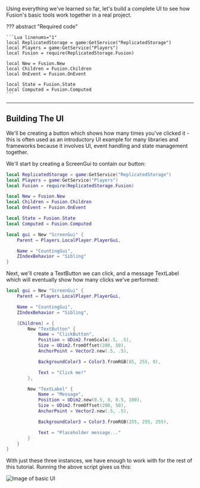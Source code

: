 Using everything we've learned so far, let's build a complete UI to see how
Fusion's basic tools work together in a real project.

??? abstract "Required code"

	```Lua linenums="1"
	local ReplicatedStorage = game:GetService("ReplicatedStorage")
	local Players = game:GetService("Players")
	local Fusion = require(ReplicatedStorage.Fusion)

	local New = Fusion.New
	local Children = Fusion.Children
	local OnEvent = Fusion.OnEvent

	local State = Fusion.State
	local Computed = Fusion.Computed
	```

-----

## Building The UI

We'll be creating a button which shows how many times you've clicked it - this
is often used as an introductory UI example for many libraries and frameworks
because it involves UI, event handling and state management together.

We'll start by creating a ScreenGui to contain our button:

```Lua linenums="1" hl_lines="12-17"
local ReplicatedStorage = game:GetService("ReplicatedStorage")
local Players = game:GetService("Players")
local Fusion = require(ReplicatedStorage.Fusion)

local New = Fusion.New
local Children = Fusion.Children
local OnEvent = Fusion.OnEvent

local State = Fusion.State
local Computed = Fusion.Computed

local gui = New "ScreenGui" {
	Parent = Players.LocalPlayer.PlayerGui,

	Name = "CountingGui",
	ZIndexBehavior = "Sibling"
}

```

Next, we'll create a TextButton we can click, and a message TextLabel which will
eventually show how many clicks we've performed:

```Lua linenums="12" hl_lines="7-29"
local gui = New "ScreenGui" {
	Parent = Players.LocalPlayer.PlayerGui,

	Name = "CountingGui",
	ZIndexBehavior = "Sibling",

	[Children] = {
		New "TextButton" {
			Name = "ClickButton",
			Position = UDim2.fromScale(.5, .5),
			Size = UDim2.fromOffset(200, 50),
			AnchorPoint = Vector2.new(.5, .5),

			BackgroundColor3 = Color3.fromRGB(85, 255, 0),

			Text = "Click me!"
		},

		New "TextLabel" {
			Name = "Message",
			Position = UDim2.new(0.5, 0, 0.5, 100),
			Size = UDim2.fromOffset(200, 50),
			AnchorPoint = Vector2.new(.5, .5),

			BackgroundColor3 = Color3.fromRGB(255, 255, 255),

			Text = "Placeholder message..."
		}
	}
}

```

With just these three instances, we have enough to work with for the rest of
this tutorial. Running the above script gives us this:

![Image of basic UI](BasicUI.png)